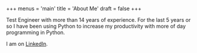 +++
menus = 'main'
title = 'About Me'
draft = false
+++

Test Engineer with more than 14 years of experience. 
For the last 5 years or so I have been using Python to increase my productivity 
with more of day programming in Python.

I am on [LinkedIn]( https://www.linkedin.com/in/christopheretyler/).
